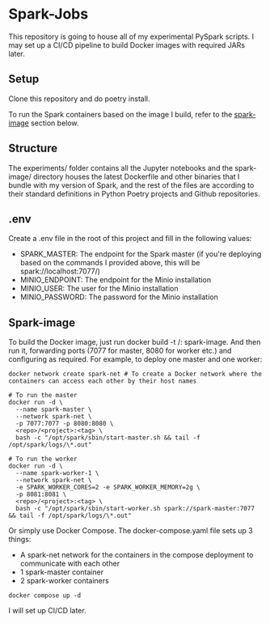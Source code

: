 # Spark-Jobs

This repository is going to house all of my experimental PySpark scripts. I may set up a CI/CD pipeline to build Docker images with required JARs later.

## Setup

Clone this repository and do poetry install.

To run the Spark containers based on the image I build, refer to the [spark-image](#spark-image) section below.

## Structure

The experiments/ folder contains all the Jupyter notebooks and the spark-image/ directory houses the latest Dockerfile and other binaries that I bundle with my version of Spark, and the rest of the files are according to their standard definitions in Python Poetry projects and Github repositories.

## .env

Create a .env file in the root of this project and fill in the following values:

- SPARK_MASTER: The endpoint for the Spark master (if you're deploying based on the commands I provided above, this will be spark://localhost:7077/)
- MINIO_ENDPOINT: The endpoint for the Minio installation
- MINIO_USER: The user for the Minio installation
- MINIO_PASSWORD: The password for the Minio installation

## Spark-image

To build the Docker image, just run docker build -t <repo>/<project>:<tag> spark-image.
And then run it, forwarding ports (7077 for master, 8080 for worker etc.) and configuring as required.
For example, to deploy one master and one worker:

```code
docker network create spark-net # To create a Docker network where the containers can access each other by their host names
```

```code
# To run the master
docker run -d \
  --name spark-master \
  --network spark-net \
  -p 7077:7077 -p 8080:8080 \
  <repo>/<project>:<tag> \
  bash -c "/opt/spark/sbin/start-master.sh && tail -f /opt/spark/logs/\*.out"
```

```code
# To run the worker
docker run -d \
  --name spark-worker-1 \
  --network spark-net \
  -e SPARK_WORKER_CORES=2 -e SPARK_WORKER_MEMORY=2g \
  -p 8081:8081 \
  <repo>/<project>:<tag> \
  bash -c "/opt/spark/sbin/start-worker.sh spark://spark-master:7077 && tail -f /opt/spark/logs/\*.out"
```

Or simply use Docker Compose. The docker-compose.yaml file sets up 3 things:

- A spark-net network for the containers in the compose deployment to communicate with each other
- 1 spark-master container
- 2 spark-worker containers

```code
docker compose up -d
```

I will set up CI/CD later.
